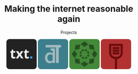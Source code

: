 <div align="center">

  # Making the internet reasonable again

  Projects

  <a href="https://github.com/TxtDot/txtdot"><img src="/imgs/txtdot.png" alt="txtdot" width="100"></a>
  <a href="https://github.com/TxtDot/dalet"><img src="/imgs/dalet.png" alt="dalet" width="100"></a>
  <a href="https://github.com/TxtDot/vigi"><img src="/imgs/vigi.png" alt="vigi" width="100"></a>
  <a href="https://github.com/TxtDot/webder"><img src="/imgs/webder.png" alt="webder" width="100"></a>
  
</div>

